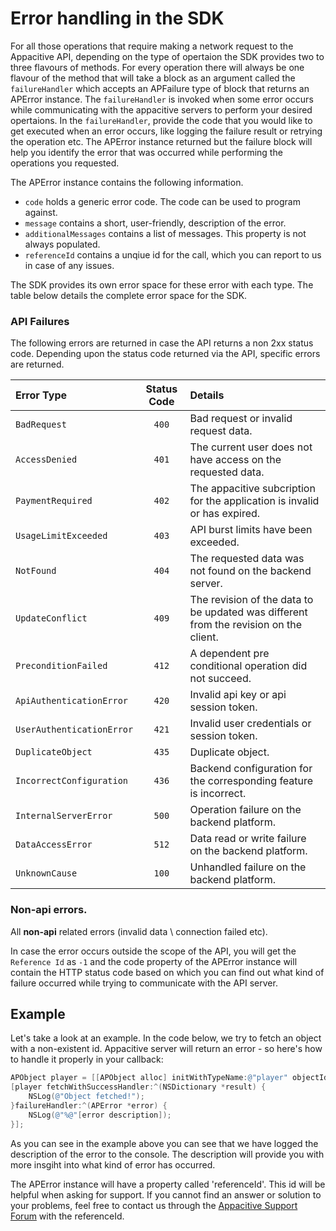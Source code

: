 ﻿# Error handling in the SDK

For all those operations that require making a network request to the Appacitive API, depending on the type of opertaion the SDK provides two to three flavours of methods. For every operation there will always be one flavour of the method that will take a block as an argument called the `failureHandler` which accepts an APFailure type of block that returns an APError instance. The `failureHandler` is invoked when some error occurs while communicating with the appacitive servers to perform your desired opertaions. In the `failureHandler`, provide the code that you would like to get executed when an error occurs, like logging the failure result or retrying the operation etc. The APError instance returned but the failure block will help you identify the error that was occurred while performing the operations you requested.

The APError instance contains the following information.

* `code` holds a generic error code. The code can be used to program against.
* `message` contains a short, user-friendly, description of the error.
* `additionalMessages` contains a list of messages. This property is not always populated.
* `referenceId` contains a unqiue id for the call, which you can report to us in case of any issues.

The SDK provides its own error space for these error with each type. The table below details the complete error space for the SDK.

### API Failures

The following errors are returned in case the API returns a non 2xx status code.
Depending upon the status code returned via the API, specific errors are returned.

| Error Type | Status Code | Details |
|:------------- |:-------------:|:-------------|
| `BadRequest` | `400` | Bad request or invalid request data. |
| `AccessDenied` | `401` | The current user does not have access on the requested data. |
| `PaymentRequired` | `402` | The appacitive subcription for the application is invalid or has expired. |
| `UsageLimitExceeded` | `403` | API burst limits have been exceeded. |
| `NotFound` | `404` | The requested data was not found on the backend server. |
| `UpdateConflict` | `409` | The revision of the data to be updated was different from the revision on the client. |
| `PreconditionFailed` | `412` |  A dependent pre conditional operation did not succeed.  |
| `ApiAuthenticationError` | `420` | Invalid api key or api session token. |
| `UserAuthenticationError` | `421` | Invalid user credentials or session token. |
| `DuplicateObject` | `435` | Duplicate object. |
| `IncorrectConfiguration` | `436` | Backend configuration for the corresponding feature is incorrect. |
| `InternalServerError` | `500` | Operation failure on the backend platform. |
| `DataAccessError` | `512` | Data read or write failure on the backend platform. |
| `UnknownCause` | `100` | Unhandled failure on the backend platform. |
       
### Non-api errors.

All **non-api** related errors (invalid data \ connection failed etc).

In case the error occurs outside the scope of the API, you will get the `Reference Id` as `-1` and the code property of the APError instance will contain the HTTP status code based on which you can find out what kind of failure occurred while trying to communicate with the API server.


## Example

Let's take a look at an example. In the code below, we try to fetch an object with a non-existent id. Appacitive server will return an error - so here's how to handle it properly in your callback:

```objectivec
APObject player = [[APObject alloc] initWithTypeName:@"player" objectId:@"11123123123"];
[player fetchWithSuccessHandler:^(NSDictionary *result) {
	NSLog(@"Object fetched!");
}failureHandler:^(APError *error) {
	NSLog(@"%@"[error description]);
}];
```

As you can see in the example above you can see that we have logged the description of the error to the console. The description will provide you with more insgiht into what kind of error has occurred.

<div class="block-notice">
    <i class="glyphicon glyphicon-info-sign"></i> The APError instance will have a property called 'referenceId'. This id will be helpful when asking for support. If you cannot find an answer or solution to your problems, feel free to contact us through the <a href="http://appacitive.freshdesk.com">Appacitive Support Forum</a> with the referenceId.
</div>
